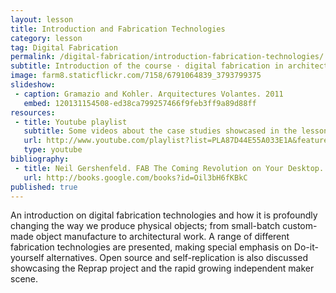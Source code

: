 ```yaml
---
layout: lesson
title: Introduction and Fabrication Technologies
category: lesson
tag: Digital Fabrication
permalink: /digital-fabrication/introduction-fabrication-technologies/
subtitle: Introduction of the course · digital fabrication in architecture and design case studies · Fabrication technologies, from CNC routers to selective laser sintering.
image: farm8.staticflickr.com/7158/6791064839_3793799375
slideshow:
 - caption: Gramazio and Kohler. Arquitectures Volantes. 2011
   embed: 120131154508-ed38ca799257466f9feb3ff9a89d88ff
resources:
 - title: Youtube playlist
   subtitle: Some videos about the case studies showcased in the lesson together with an example of each fabrication technology discussed
   url: http://www.youtube.com/playlist?list=PLA87D44E55A033E1A&feature=mh_lolz
   type: youtube
bibliography:
 - title: Neil Gershenfeld. FAB The Coming Revolution on Your Desktop. From Personal Computers to Personal Fabrication. 2007
   url: http://books.google.com/books?id=Oil3bH6fKBkC
published: true
---
```


An introduction on digital fabrication technologies and how it is profoundly changing the way we produce physical objects; from small-batch custom-made object manufacture to architectural work. A range of different fabrication technologies are presented, making special emphasis on Do-it-yourself alternatives. Open source and  self-replication is also discussed showcasing the Reprap project and the rapid growing independent maker scene.



